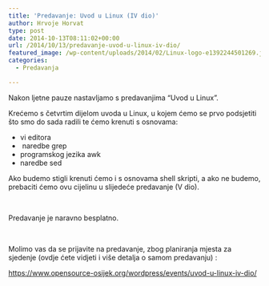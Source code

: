 ```yaml
---
title: 'Predavanje: Uvod u Linux (IV dio)'
author: Hrvoje Horvat
type: post
date: 2014-10-13T08:11:02+00:00
url: /2014/10/13/predavanje-uvod-u-linux-iv-dio/
featured_image: /wp-content/uploads/2014/02/Linux-logo-e1392244501269.jpg
categories:
  - Predavanja

---
```

Nakon ljetne pauze nastavljamo s predavanjima &#8220;Uvod u Linux&#8221;.

Krećemo s četvrtim dijelom uvoda u Linux, u kojem ćemo se prvo podsjetiti što smo do sada radili te ćemo krenuti s osnovama:

  * vi editora
  *  naredbe grep
  * programskog jezika awk
  * naredbe sed

Ako budemo stigli krenuti ćemo i s osnovama shell skripti, a ako ne budemo, prebaciti ćemo ovu cijelinu u slijedeće predavanje (V dio).

&nbsp;

Predavanje je naravno besplatno.

&nbsp;

Molimo vas da se prijavite na predavanje, zbog planiranja mjesta za sjedenje (ovdje ćete vidjeti i više detalja o samom predavanju) :

<https://www.opensource-osijek.org/wordpress/events/uvod-u-linux-iv-dio/>

&nbsp;